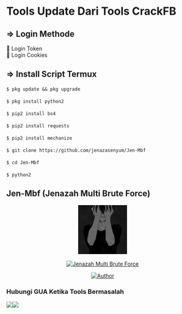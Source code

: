 # Tools Update Dari Tools CrackFB

## => Login Methode
👾 Login Token  
👾 Login Cookies

## =>  Install Script Termux
```
$ pkg update && pkg upgrade

$ pkg install python2

$ pip2 install bs4

$ pip2 install requests

$ pip2 install mechanize

$ git clone https://github.com/jenazasenyum/Jen-Mbf

$ cd Jen-Mbf

$ python2 
```
## Jen-Mbf (Jenazah Multi Brute Force)
<p align="center">
<img src="https://github.com/jenazahsenyum/Jen-Mbf/blob/main/image/sadboy.jpg" width="128" 
</p>
<p align="center">
<a href="#"><img title="Jenazah Multi Brute Force" src="https://img.shields.io/badge/Jen~Mbf-green?colorA=%23ff0000&colorB=%23017e40&style=for-the-badge"></a>
</p>
<p align="center">
<a href="https://github.com/mhankbarbar"><img title="Author" src="https://img.shields.io/badge/Author-Jenazah Senyum-red.svg?style=for-the-badge&logo=github"></a>
</p>


### Hubungi GUA Ketika Tools Bermasalah
[![](https://img.shields.io/badge/Facebook-blue?logo=Facebook&logoColor=blue&labelColor=white)](https://www.facebook.com/akang.jenazah)[![](https://img.shields.io/badge/Whatsapp-CHAT-blue?logo=Whatsapp&logoColor=purple&labelColor=orange)](https://wa.me/15716004419?text=Asalamualaikum+bang+ganteng)
